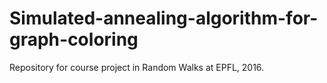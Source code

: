 # Simulated-annealing-algorithm-for-graph-coloring
Repository for course project in Random Walks at EPFL, 2016.
